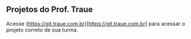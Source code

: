 ## Projetos do Prof. Traue


Acesse (https://git.traue.com.br)[https://git.traue.com.br] para acessar o projeto correto de sua turma.


